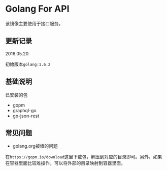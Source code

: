 # Golang For API

该镜像主要使用于接口服务。


## 更新记录

2016.05.20

初始版本`golang:1.6.2`

## 基础说明

已安装的包

- gopm
- graphql-go
- go-json-rest

## 常见问题

- golang.org被墙的问题

在`https://gopm.io/download`这里下载包，解压到对应的目录即可。另外，如果在容器里面比较难操作，可以将外部的目录映射到容器里面。

